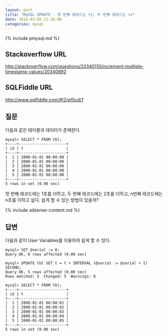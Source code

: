 ```yaml
---
layout: post
title: "MySQL UPDATE - 첫 번째 레코드는 +1, 두 번째 레코드는 +2"
date: 2014-03-05 21:34:00
categories: mysql
---
```


{% include pmysql.md %}

## Stackoverflow URL

http://stackoverflow.com/questions/20340110/increment-multiple-timestamp-values/20340892

## SQLFiddle URL

http://www.sqlfiddle.com/#!2/ef5cd/1

## 질문

다음과 같은 테이블과 데이터가 존재한다.

    mysql> SELECT * FROM tbl;
    +----+---------------------+
    | id | t                   |
    +----+---------------------+
    |  1 | 2000-01-01 00:00:00 |
    |  2 | 2000-01-01 00:00:00 |
    |  3 | 2000-01-01 00:00:00 |
    |  4 | 2000-01-01 00:00:00 |
    |  5 | 2000-01-01 00:00:00 |
    +----+---------------------+
    5 rows in set (0.00 sec)

첫 번째 레코드에는 1초를 더하고, 두 번째 레코드에는 2초를 더하고, n번째 레코드에는 n초를 더하고 싶다. 쉽게 할 수 있는 방법이 있을까?

{% include adsense-content.md %}

## 답변

다음과 같이 User Variables를 이용하여 쉽게 할 수 있다.

    mysql> SET @serial := 0;
    Query OK, 0 rows affected (0.00 sec)
     
    mysql> UPDATE tbl SET t = t + INTERVAL (@serial := @serial + 1) SECOND;
    Query OK, 5 rows affected (0.00 sec)
    Rows matched: 5  Changed: 5  Warnings: 0
     
    mysql> SELECT * FROM tbl;
    +----+---------------------+
    | id | t                   |
    +----+---------------------+
    |  1 | 2000-01-01 00:00:01 |
    |  2 | 2000-01-01 00:00:02 |
    |  3 | 2000-01-01 00:00:03 |
    |  4 | 2000-01-01 00:00:04 |
    |  5 | 2000-01-01 00:00:05 |
    +----+---------------------+
    5 rows in set (0.00 sec)
